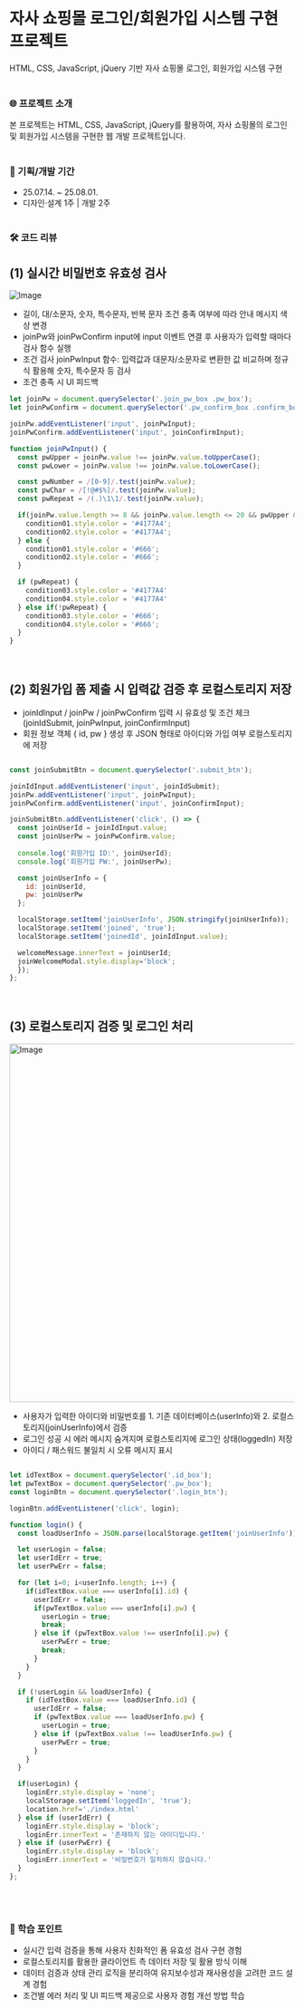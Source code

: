 # 자사 쇼핑몰 로그인/회원가입 시스템 구현 프로젝트
HTML, CSS, JavaScript, jQuery 기반 자사 쇼핑몰 로그인, 회원가입 시스템 구현
<br/><br/>

### 🌐 프로젝트 소개
본 프로젝트는 HTML, CSS, JavaScript, jQuery를 활용하여,
자사 쇼핑몰의 로그인 및 회원가입 시스템을 구현한 웹 개발 프로젝트입니다.
<br/><br/>

### 📅 기획/개발 기간
- 25.07.14. ~ 25.08.01.  
- 디자인·설계 1주 | 개발 2주
<br/><br/>

### 🛠️ 코드 리뷰
## (1) 실시간 비밀번호 유효성 검사
![Image](https://github.com/user-attachments/assets/3684f023-472d-40da-9bc3-04be3eefd8d7)

- 길이, 대/소문자, 숫자, 특수문자, 반복 문자 조건 충족 여부에 따라 안내 메시지 색상 변경
- joinPw와 joinPwConfirm input에 input 이벤트 연결 후 사용자가 입력할 때마다 검사 함수 실행
- 조건 검사 joinPwInput 함수: 입력값과 대문자/소문자로 변환한 값 비교하며 정규식 활용해 숫자, 특수문자 등 검사
- 조건 충족 시 UI 피드백


```javascript
let joinPw = document.querySelector('.join_pw_box .pw_box');
let joinPwConfirm = document.querySelector('.pw_confirm_box .confirm_box');

joinPw.addEventListener('input', joinPwInput);
joinPwConfirm.addEventListener('input', joinConfirmInput);

function joinPwInput() {
  const pwUpper = joinPw.value !== joinPw.value.toUpperCase();
  const pwLower = joinPw.value !== joinPw.value.toLowerCase();

  const pwNumber = /[0-9]/.test(joinPw.value);
  const pwChar = /[!@#$%]/.test(joinPw.value);
  const pwRepeat = /(.)\1\1/.test(joinPw.value);

  if(joinPw.value.length >= 8 && joinPw.value.length <= 20 && pwUpper && pwLower && pwNumber && pwChar) {
    condition01.style.color = '#4177A4';
    condition02.style.color = '#4177A4';
  } else {
    condition01.style.color = '#666';
    condition02.style.color = '#666';
  }

  if (pwRepeat) {
    condition03.style.color = '#4177A4'
    condition04.style.color = '#4177A4'
  } else if(!pwRepeat) {
    condition03.style.color = '#666';
    condition04.style.color = '#666';
  }
} 
```
<br/>

## (2) 회원가입 폼 제출 시 입력값 검증 후 로컬스토리지 저장
- joinIdInput / joinPw / joinPwConfirm 입력 시 유효성 및 조건 체크 (joinIdSubmit, joinPwInput, joinConfirmInput)
- 회원 정보 객체 { id, pw } 생성 후 JSON 형태로 아이디와 가입 여부 로컬스토리지에 저장

```javascript

const joinSubmitBtn = document.querySelector('.submit_btn');

joinIdInput.addEventListener('input', joinIdSubmit);
joinPw.addEventListener('input', joinPwInput);
joinPwConfirm.addEventListener('input', joinConfirmInput);

joinSubmitBtn.addEventListener('click', () => {
  const joinUserId = joinIdInput.value;
  const joinUserPw = joinPwConfirm.value;
  
  console.log('회원가입 ID:', joinUserId);
  console.log('회원가입 PW:', joinUserPw);

  const joinUserInfo = {
    id: joinUserId,
    pw: joinUserPw
  };

  localStorage.setItem('joinUserInfo', JSON.stringify(joinUserInfo));
  localStorage.setItem('joined', 'true');
  localStorage.setItem('joinedId', joinIdInput.value);

  welcomeMessage.innerText = joinUserId;
  joinWelcomeModal.style.display='block';
  });
};
```
<br/>

## (3) 로컬스토리지 검증 및 로그인 처리
<img width="518" height="633" alt="Image" src="https://github.com/user-attachments/assets/e5bfdba0-9897-4a15-9ef9-684650e32e57" />

- 사용자가 입력한 아이디와 비밀번호를 1. 기존 데이터베이스(userInfo)와 2. 로컬스토리지(joinUserInfo)에서 검증
- 로그인 성공 시 에러 메시지 숨겨지며 로컬스토리지에 로그인 상태(loggedIn) 저장
- 아이디 / 패스워드 불일치 시 오류 메시지 표시
```javascript

let idTextBox = document.querySelector('.id_box');
let pwTextBox = document.querySelector('.pw_box');
const loginBtn = document.querySelector('.login_btn');

loginBtn.addEventListener('click', login);

function login() {
  const loadUserInfo = JSON.parse(localStorage.getItem('joinUserInfo'));

  let userLogin = false;
  let userIdErr = true;
  let userPwErr = false;

  for (let i=0; i<userInfo.length; i++) {
    if(idTextBox.value === userInfo[i].id) {
      userIdErr = false;
      if(pwTextBox.value === userInfo[i].pw) {
        userLogin = true;
        break;
      } else if (pwTextBox.value !== userInfo[i].pw) {
        userPwErr = true;
        break;
      }
    }
  }

  if (!userLogin && loadUserInfo) {
    if (idTextBox.value === loadUserInfo.id) {
      userIdErr = false;
      if (pwTextBox.value === loadUserInfo.pw) {
        userLogin = true;
      } else if (pwTextBox.value !== loadUserInfo.pw) {
        userPwErr = true;
      }
    }
  }

  if(userLogin) {
    loginErr.style.display = 'none';
    localStorage.setItem('loggedIn', 'true');
    location.href='./index.html'
  } else if (userIdErr) {
    loginErr.style.display = 'block';
    loginErr.innerText = '존재하지 않는 아이디입니다.'
  } else if (userPwErr) {
    loginErr.style.display = 'block';
    loginErr.innerText = '비밀번호가 일치하지 않습니다.'
  } 
}; 
```
<br><br/>

### 🔹 학습 포인트
- 실시간 입력 검증을 통해 사용자 친화적인 폼 유효성 검사 구현 경험
- 로컬스토리지를 활용한 클라이언트 측 데이터 저장 및 활용 방식 이해
- 데이터 검증과 상태 관리 로직을 분리하여 유지보수성과 재사용성을 고려한 코드 설계 경험
- 조건별 에러 처리 및 UI 피드백 제공으로 사용자 경험 개선 방법 학습
<br/><br/>
